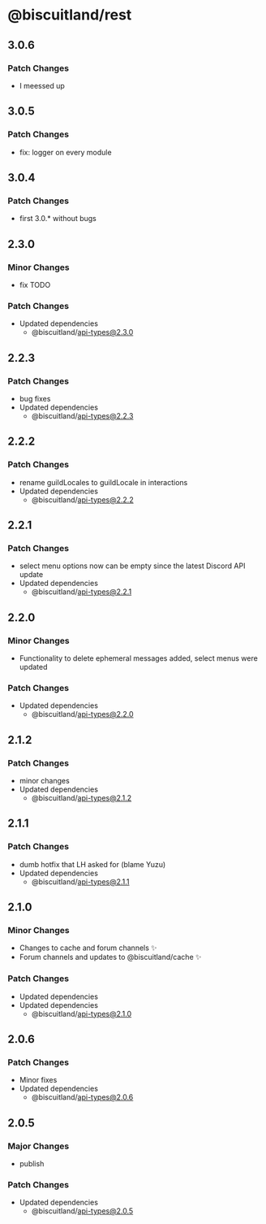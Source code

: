 # @biscuitland/rest

## 3.0.6

### Patch Changes

- I meessed up

## 3.0.5

### Patch Changes

- fix: logger on every module

## 3.0.4

### Patch Changes

- first 3.0.\* without bugs

## 2.3.0

### Minor Changes

- fix TODO

### Patch Changes

- Updated dependencies
  - @biscuitland/api-types@2.3.0

## 2.2.3

### Patch Changes

- bug fixes
- Updated dependencies
  - @biscuitland/api-types@2.2.3

## 2.2.2

### Patch Changes

- rename guildLocales to guildLocale in interactions
- Updated dependencies
  - @biscuitland/api-types@2.2.2

## 2.2.1

### Patch Changes

- select menu options now can be empty since the latest Discord API update
- Updated dependencies
  - @biscuitland/api-types@2.2.1

## 2.2.0

### Minor Changes

- Functionality to delete ephemeral messages added, select menus were updated

### Patch Changes

- Updated dependencies
  - @biscuitland/api-types@2.2.0

## 2.1.2

### Patch Changes

- minor changes
- Updated dependencies
  - @biscuitland/api-types@2.1.2

## 2.1.1

### Patch Changes

- dumb hotfix that LH asked for (blame Yuzu)
- Updated dependencies
  - @biscuitland/api-types@2.1.1

## 2.1.0

### Minor Changes

- Changes to cache and forum channels ✨
- Forum channels and updates to @biscuitland/cache ✨

### Patch Changes

- Updated dependencies
- Updated dependencies
  - @biscuitland/api-types@2.1.0

## 2.0.6

### Patch Changes

- Minor fixes
- Updated dependencies
  - @biscuitland/api-types@2.0.6

## 2.0.5

### Major Changes

- publish

### Patch Changes

- Updated dependencies
  - @biscuitland/api-types@2.0.5
